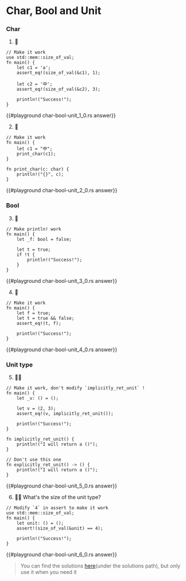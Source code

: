 # Char, Bool and Unit

### Char

1. 🌟

```rust,editable
// Make it work
use std::mem::size_of_val;
fn main() {
    let c1 = 'a';
    assert_eq!(size_of_val(&c1), 1);

    let c2 = '中';
    assert_eq!(size_of_val(&c2), 3);

    println!("Success!");
}
```

{{#playground char-bool-unit_1_0.rs answer}}

2. 🌟

```rust,editable
// Make it work
fn main() {
    let c1 = "中";
    print_char(c1);
}

fn print_char(c: char) {
    println!("{}", c);
}
```

{{#playground char-bool-unit_2_0.rs answer}}

### Bool

3. 🌟

```rust,editable
// Make println! work
fn main() {
    let _f: bool = false;

    let t = true;
    if !t {
        println!("Success!");
    }
}
```

{{#playground char-bool-unit_3_0.rs answer}}

4. 🌟

```rust,editable
// Make it work
fn main() {
    let f = true;
    let t = true && false;
    assert_eq!(t, f);

    println!("Success!");
}
```

{{#playground char-bool-unit_4_0.rs answer}}

### Unit type

5. 🌟🌟

```rust,editable
// Make it work, don't modify `implicitly_ret_unit` !
fn main() {
    let _v: () = ();

    let v = (2, 3);
    assert_eq!(v, implicitly_ret_unit());

    println!("Success!");
}

fn implicitly_ret_unit() {
    println!("I will return a ()");
}

// Don't use this one
fn explicitly_ret_unit() -> () {
    println!("I will return a ()");
}
```

{{#playground char-bool-unit_5_0.rs answer}}

6. 🌟🌟 What's the size of the unit type?

```rust,editable
// Modify `4` in assert to make it work
use std::mem::size_of_val;
fn main() {
    let unit: () = ();
    assert!(size_of_val(&unit) == 4);

    println!("Success!");
}
```

{{#playground char-bool-unit_6_0.rs answer}}

> You can find the solutions [here](https://github.com/sunface/rust-by-practice)(under the solutions path), but only use it when you need it
